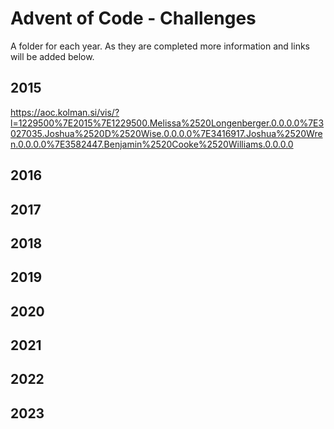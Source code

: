 # Advent of Code - Challenges
A folder for each year.  As they are completed more information and links will be added below.

## 2015
https://aoc.kolman.si/vis/?l=1229500%7E2015%7E1229500.Melissa%2520Longenberger.0.0.0.0%7E3027035.Joshua%2520D%2520Wise.0.0.0.0%7E3416917.Joshua%2520Wren.0.0.0.0%7E3582447.Benjamin%2520Cooke%2520Williams.0.0.0.0

## 2016

## 2017

## 2018

## 2019

## 2020

## 2021

## 2022

## 2023